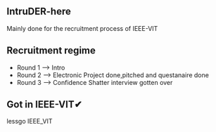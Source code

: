 ## IntruDER-here
Mainly done for the recruitment process of IEEE-VIT
## Recruitment regime
- Round 1 --> Intro 
- Round 2 --> Electronic Project done,pitched and questanaire done
- Round 3 --> Confidence Shatter interview gotten over 
## Got in IEEE-VIT✔
lessgo IEEE_VIT
